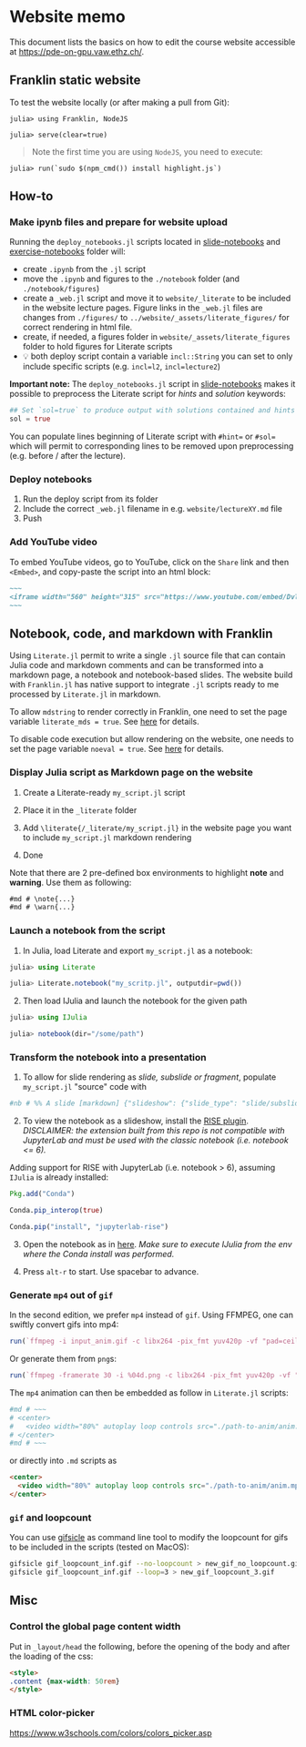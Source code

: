 # Website memo

This document lists the basics on how to edit the course website accessible at https://pde-on-gpu.vaw.ethz.ch/.

## Franklin static website

To test the website locally (or after making a pull from Git):

```julia-repl
julia> using Franklin, NodeJS

julia> serve(clear=true)
```

> Note the first time you are using `NodeJS`, you need to execute:

```julia-repl
julia> run(`sudo $(npm_cmd()) install highlight.js`)
```

## How-to

### Make ipynb files and prepare for website upload

Running the `deploy_notebooks.jl` scripts located in [slide-notebooks](slide-notebooks) and [exercise-notebooks](exercise-notebooks) folder will:
- create `.ipynb` from the `.jl` script
- move the `.ipynb` and figures to the `./notebook` folder (and `./notebook/figures`)
- create a `_web.jl` script and move it to `website/_literate` to be included in the website lecture pages. Figure links in the `_web.jl` files are changes from `./figures/` to `../website/_assets/literate_figures/` for correct rendering in html file.
- create, if needed, a figures folder in `website/_assets/literate_figures` folder to hold figures for Literate scripts
- :bulb: both deploy script contain a variable `incl::String` you can set to only include specific scripts (e.g. `incl=l2`, `incl=lecture2`)

**Important note:** The `deploy_notebooks.jl` script in [slide-notebooks](slide-notebooks) makes it possible to preprocess the Literate script for _hints_ and _solution_ keywords:

```julia
## Set `sol=true` to produce output with solutions contained and hints stripts. Otherwise the other way around.
sol = true
```

You can populate lines beginning of Literate script with `#hint=` or `#sol=` which will permit to corresponding lines to be removed upon preprocessing (e.g. before / after the lecture).

### Deploy notebooks

1. Run the deploy script from its folder
2. Include the correct `_web.jl` filename in e.g. `website/lectureXY.md` file
3. Push

### Add YouTube video

To embed YouTube videos, go to YouTube, click on the `Share` link and then `<Embed>`, and copy-paste the script into an html block:

```md
~~~
<iframe width="560" height="315" src="https://www.youtube.com/embed/DvlM0w6lYEY" title="YouTube video player" frameborder="0" allow="accelerometer; autoplay; clipboard-write; encrypted-media; gyroscope; picture-in-picture" allowfullscreen></iframe>
~~~
```

## Notebook, code, and markdown with Franklin

Using `Literate.jl` permit to write a single `.jl` source file that can contain Julia code and markdown comments and can be transformed into a markdown page, a notebook and notebook-based slides. The website build with `Franklin.jl` has native support to integrate `.jl` scripts ready to me processed by `Literate.jl` in markdown.

To allow `mdstring` to render correctly in Franklin, one need to set the page variable `literate_mds = true`. See [here](https://github.com/tlienart/Franklin.jl/pull/882) for details.

To disable code execution but allow rendering on the website, one needs to set the page variable `noeval = true`. See [here](https://github.com/tlienart/Franklin.jl/commit/63d757f7eb7e96e7b9112f8a1dca7d1be54d487d) for details.

### Display Julia script as Markdown page on the website

1. Create a Literate-ready `my_script.jl` script

2. Place it in the `_literate` folder

3. Add `\literate{/_literate/my_script.jl}` in the website page you want to include `my_script.jl` markdown rendering

4. Done

Note that there are 2 pre-defined box environments to highlight **note** and **warning**. Use them as following:

```md
#md # \note{...}
#md # \warn{...}
```

### Launch a notebook from the script

1. In Julia, load Literate and export `my_script.jl` as a notebook:

```julia
julia> using Literate

julia> Literate.notebook("my_scritp.jl", outputdir=pwd())

```

2. Then load IJulia and launch the notebook for the given path

```julia
julia> using IJulia

julia> notebook(dir="/some/path")
```

### Transform the notebook into a presentation

1. To allow for slide rendering as _slide, subslide or fragment_, populate `my_script.jl` "source" code with

```julia
#nb # %% A slide [markdown] {"slideshow": {"slide_type": "slide/subslide/fragment"}}
```

2. To view the notebook as a slideshow, install the [RISE plugin](https://rise.readthedocs.io/en/latest/index.html). _DISCLAIMER: the extension built from this repo is not compatible with JupyterLab and must be used with the classic notebook (i.e. notebook <= 6)._

Adding support for RISE with JupyterLab (i.e. notebook > 6), assuming `IJulia` is already installed:

```julia
Pkg.add("Conda")

Conda.pip_interop(true)

Conda.pip("install", "jupyterlab-rise")
```

3. Open the notebook as in [here](#launch-a-notebook-from-the-script). _Make sure to execute IJulia from the env where the Conda install was performed._

4. Press `alt-r` to start. Use spacebar to advance.

### Generate `mp4` out of `gif`

In the second edition, we prefer `mp4` instead of `gif`. Using FFMPEG, one can swiftly convert gifs into mp4:

```julia
run(`ffmpeg -i input_anim.gif -c libx264 -pix_fmt yuv420p -vf "pad=ceil(iw/2)*2:ceil(ih/2)*2:color=white" -y output_anim.mp4`)
```

Or generate them from `png`s:

```julia
run(`ffmpeg -framerate 30 -i %04d.png -c libx264 -pix_fmt yuv420p -vf "pad=ceil(iw/2)*2:ceil(ih/2)*2:color=white" -y output_anim.mp4`)
```

The `mp4` animation can then be embedded as follow in `Literate.jl` scripts:

```julia
#md # ~~~
# <center>
#   <video width="80%" autoplay loop controls src="./path-to-anim/anim.mp4"/>
# </center>
#md # ~~~
```

or directly into `.md` scripts as

```md
<center>
  <video width="80%" autoplay loop controls src="./path-to-anim/anim.mp4"/>
</center>
```

### `gif` and loopcount

You can use [gifsicle](https://www.lcdf.org/gifsicle/) as command line tool to modify the loopcount for gifs to be included in the scripts (tested on MacOS):

```sh
gifsicle gif_loopcount_inf.gif --no-loopcount > new_gif_no_loopcount.gif
gifsicle gif_loopcount_inf.gif --loop=3 > new_gif_loopcount_3.gif
```

## Misc

### Control the global page content width

Put in `_layout/head` the following, before the opening of the body and after the loading of the css:

```html
<style>
.content {max-width: 50rem}
</style>
```

### HTML color-picker

https://www.w3schools.com/colors/colors_picker.asp
